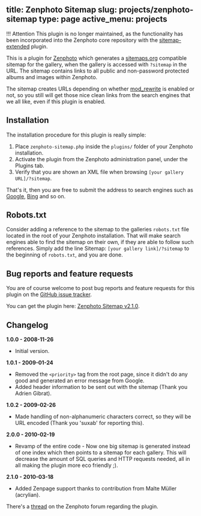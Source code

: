title: Zenphoto Sitemap
slug: projects/zenphoto-sitemap
type: page
active_menu: projects
---
!!! Attention
    This plugin is no longer maintained, as the functionality has been incorporated into the Zenphoto core repository with the [sitemap-extended](http://www.zenphoto.org/news/sitemap-extended) plugin.

This is a plugin for [Zenphoto](http://www.zenphoto.org/) which generates a [sitemaps.org](http://www.sitemaps.org/) compatible sitemap for the gallery, when the gallery is accessed with `?sitemap` in the URL. The sitemap contains links to all public and non-password protected albums and images within Zenphoto.

The sitemap creates URLs depending on whether [mod_rewrite](https://en.wikipedia.org/wiki/Rewrite_engine) is enabled or not, so you still will get those nice clean links from the search engines that we all like, even if this plugin is enabled.

Installation
------------

The installation procedure for this plugin is really simple:

1. Place `zenphoto-sitemap.php` inside the `plugins/` folder of your Zenphoto installation.
2. Activate the plugin from the Zenphoto administration panel, under the Plugins tab.
3. Verify that you are shown an XML file when browsing `[your gallery URL]/?sitemap`.

That's it, then you are free to submit the address to search engines such as
[Google](https://support.google.com/webmasters/answer/183669?hl=en&rd=1), [Bing](http://www.bing.com/webmaster/help/how-to-submit-sitemaps-82a15bd4) and so on.

Robots.txt
----------

Consider adding a reference to the sitemap to the galleries `robots.txt` file located in the root of your Zenphoto installation. That will make search engines able to find the sitemap on their own, if they are able to follow such references.
Simply add the line Sitemap: `[your gallery link]/?sitemap` to the beginning of
`robots.txt`, and you are done.

Bug reports and feature requests
--------------------------------

You are of course welcome to post bug reports and feature requests for this plugin on the [GitHub issue tracker](https://github.com/Tenzer/zenphoto-sitemap/issues).

You can get the plugin here: [Zenphoto Sitemap v2.1.0](https://github.com/Tenzer/zenphoto-sitemap/archive/v2.1.0.zip).

Changelog
---------

**1.0.0 - 2008-11-26**

* Initial version.

**1.0.1 - 2009-01-24**

* Removed the `<priority>` tag from the root page, since it didn't do any good and generated an error message from Google.
* Added header information to be sent out with the sitemap (Thank you Adrien Gibrat).

**1.0.2 - 2009-02-26**

* Made handling of non-alphanumeric characters correct, so they will be URL encoded (Thank you 'suxab' for reporting this).

**2.0.0 - 2010-02-19**

* Revamp of the entire code - Now one big sitemap is generated instead of one index which then points to a sitemap for each gallery. This will decrease the amount of SQL queries and HTTP requests needed, all in all making the plugin more eco friendly ;).

**2.1.0 - 2010-03-18**

* Added Zenpage support thanks to contribution from Malte Müller (acrylian).

There's a [thread](http://www.zenphoto.org/support/topic.php?id=4394) on the Zenphoto forum regarding the plugin.
